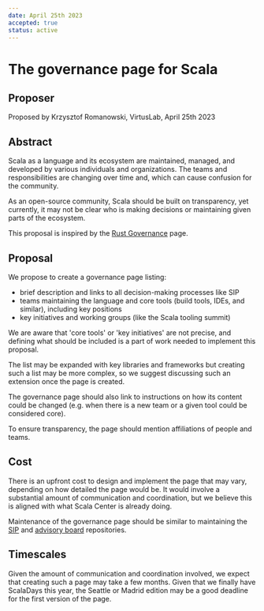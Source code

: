 ```yaml
---
date: April 25th 2023
accepted: true
status: active
---
```


# The governance page for Scala

## Proposer

Proposed by Krzysztof Romanowski, VirtusLab, April 25th 2023

## Abstract

Scala as a language and its ecosystem are maintained, managed, and developed by various individuals and organizations. The teams and responsibilities are changing over time and, which can cause confusion for the community.

As an open-source community, Scala should be built on transparency, yet currently, it may not be clear who is making decisions or maintaining given parts of the ecosystem.

This proposal is inspired by the [Rust Governance](https://www.rust-lang.org/governance) page.


## Proposal

We propose to create a governance page listing:
- brief description and links to all decision-making processes like SIP
- teams maintaining the language and core tools (build tools, IDEs, and similar), including key positions
- key initiatives and working groups (like the Scala tooling summit)

We are aware that 'core tools' or 'key initiatives' are not precise, and defining what should be included is a part of work needed to implement this proposal. 

The list may be expanded with key libraries and frameworks but creating such a list may be more complex, so we suggest discussing such an extension once the page is created.

The governance page should also link to instructions on how its content could be changed (e.g. when there is a new team or a given tool could be considered core).

To ensure transparency, the page should mention affiliations of people and teams.

## Cost

There is an upfront cost to design and implement the page that may vary, depending on how detailed the page would be. It would involve a substantial amount of communication and coordination, but we believe this is aligned with what Scala Center is already doing. 

Maintenance of the governance page should be similar to maintaining the [SIP](https://github.com/scala/improvement-proposals) and [advisory board](https://github.com/scalacenter/advisoryboard) repositories.


## Timescales

Given the amount of communication and coordination involved, we expect that creating such a page may take a few months. Given that we finally have ScalaDays this year, the Seattle or Madrid edition may be a good deadline for the first version of the page.
